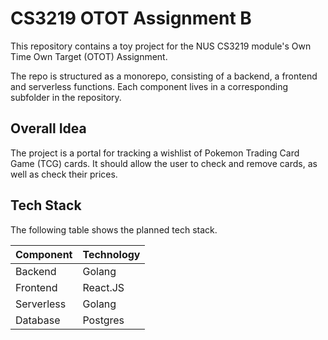 # CS3219 OTOT Assignment B

This repository contains a toy project for the NUS CS3219 module's Own Time Own Target (OTOT) Assignment.

The repo is structured as a monorepo, consisting of a backend, a frontend and serverless functions. Each component lives in a corresponding subfolder in the repository.

## Overall Idea

The project is a portal for tracking a wishlist of Pokemon Trading Card Game (TCG) cards. It should allow the user to check and remove cards, as well as check their prices.

## Tech Stack

The following table shows the planned tech stack.

| Component | Technology |
|-----------|------------|
| Backend | Golang |
| Frontend | React.JS |
| Serverless | Golang |
| Database | Postgres |

